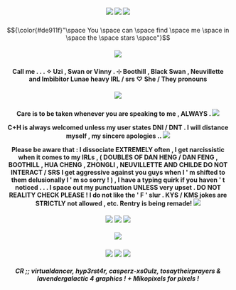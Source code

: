 <h5 align="center">
<img src="https://64.media.tumblr.com/c5a1a809dac7e128b2c98343ea301050/ca6818333059b6b1-e4/s2048x3072/931b7ed65d4f42c6eead44c8e405fac8167daf72.pnj"/>
<img src="https://64.media.tumblr.com/dd63ec87d4163f4fa4a1d0c21094cf72/ca6818333059b6b1-40/s1280x1920/93e6cd406225fec1f1091a0d7887897c8e660ab4.pnj"/>

<img src="https://64.media.tumblr.com/ddbfcaf2a0d37328c666e715c3027f65/773a41650f1e6f3c-59/s400x600/3bd99d6523e75ddebd40f29668126b9e2348ba21.webp"/>
</h5>


$${\color{#de911f}"\space You \space can \space find \space me \space in \space the \space stars \space"}$$
<h5 align="center">
<img src="https://64.media.tumblr.com/51980aec8db84c1aec8f4a4fce0ed2f9/3fa4bf346738eaa6-51/s640x960/1eb23e6e31d4f1e445d35c7a50e02040b903afbf.pnj"/>
</h5>  


<h4 align="center">
Call me . . . ✧ Uzi , Swan or Vinny . ⊹ Boothill , Black Swan , Neuvillette and Imbibitor Lunae heavy IRL / srs ♡ She / They pronouns
</h4> 

<h5 align="center">
<img src="https://64.media.tumblr.com/101f8c0efb595055037d161b422b010a/a4913a12e4e6c6d7-51/s540x810/39fed38f685120708e1f2f2848d81d07f385f611.pnj"/>
</h5>

<h4 align="center">

Care is to be taken whenever you are speaking to me , ALWAYS . <img src="https://64.media.tumblr.com/6661674349234b24d5a909e8da633742/tumblr_inline_msbvj6zNnM1rkldve.gif"/>

C+H is always welcomed unless my user states DNI / DNT . I will distance myself , my sincere apologies .. <img src="https://64.media.tumblr.com/03c51232aaaf1cda74bb47cfbf0bac59/39e4a3799b55f633-75/s75x75_c1/0f3cd0cdad1b958960aeef252f92e5ff8f62fd8f.gif"/>

Please be aware that : I dissociate EXTREMELY often , I get narcissistic when it comes to my IRLs , ( DOUBLES OF DAN HENG / DAN FENG , BOOTHILL , HUA CHENG , ZHONGLI , NEUVILLETTE AND CHILDE DO NOT INTERACT / SRS I get aggressive against you guys when I ' m shifted to them delusionally I ' m so sorry ! ) , I have a typing quirk if you haven ' t noticed . . . I space out my punctuation UNLESS very upset . DO NOT REALITY CHECK PLEASE ! I do not like the ' F ' slur . KYS / KMS jokes are STRICTLY not allowed , etc. Rentry is being remade! <img src="https://64.media.tumblr.com/04526a12ae547175bec8bddca523aac4/255eb9aeeda87af1-95/s1280x1920/27e2bb71e57b2f6e434719630089fd4d09e839ca.gif"/>
</h4> 

<div align="center">
  
[![](https://64.media.tumblr.com/bea15a8ab0955302c1061c8bb87130d6/e5a7cc72b2270d5a-a1/s500x750/381b8befa4163311db2e04b658ed882dd8d2243e.pnj)](https://rentry.co/villainary)
[![](https://64.media.tumblr.com/10efbe4d6c363ed2eef1c72a21a262d5/e5a7cc72b2270d5a-b9/s1280x1920/1301fa277517f3b8a850dc7e75e17823d56ce60a.pnj)](https://retrospring.net/@Villyth)
[![](https://64.media.tumblr.com/486112e903a5a33072e3c74b20e767d4/e5a7cc72b2270d5a-fb/s1280x1920/0d3678ceca31c860ac3fe85533b48a0850a2b82e.pnj)](https://patreon.com/villyth) 
</div>

<h5 align="center">
<img src="https://64.media.tumblr.com/05264f13fe2b6e9e9d35ad78754e6579/773a41650f1e6f3c-81/s540x810/3ed15b2fded8fc83a4d934041ffefb43e5f59a2d.pnj"/>
</h5>

<p align ="center">
<img src="https://64.media.tumblr.com/c05bb846f8cc99a1184ccd93a1cbd04c/773a41650f1e6f3c-83/s400x600/41a6f862bb6a1c8c99f616b3cd43c1c22d5ad967.webp"/>
</h5>

<img src="https://64.media.tumblr.com/199a405970ba88a8453b1c0d906e67a2/ca6818333059b6b1-c7/s1280x1920/8e6237cb0ef534e32bc5ee6402371d7a22d01d98.pnj"/>
<img src="https://64.media.tumblr.com/c5a1a809dac7e128b2c98343ea301050/ca6818333059b6b1-e4/s2048x3072/931b7ed65d4f42c6eead44c8e405fac8167daf72.pnj"/>

<h5 align="center">

CR ;; virtualdancer, hyp3rst4r, casperz-xs0ulz, tosaytheirprayers & lavendergalactic 4 graphics ! + Mikopixels for pixels !
